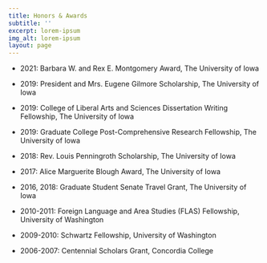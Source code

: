```yaml
---
title: Honors & Awards
subtitle: ''
excerpt: lorem-ipsum
img_alt: lorem-ipsum
layout: page
---
```

*   2021: Barbara W. and Rex E. Montgomery Award, The University of Iowa

*   2019: President and Mrs. Eugene Gilmore Scholarship, The University of Iowa

*   2019: College of Liberal Arts and Sciences Dissertation Writing Fellowship, The University of Iowa

*   2019: Graduate College Post-Comprehensive Research Fellowship, The University of Iowa

*   2018: Rev. Louis Penningroth Scholarship, The University of Iowa

*   2017: Alice Marguerite Blough Award, The University of Iowa

*   2016, 2018: Graduate Student Senate Travel Grant, The University of Iowa

<!---->

*   2010-2011: Foreign Language and Area Studies (FLAS) Fellowship, University of Washington

*   2009-2010: Schwartz Fellowship, University of Washington

<!---->

*   2006-2007: Centennial Scholars Grant, Concordia College
